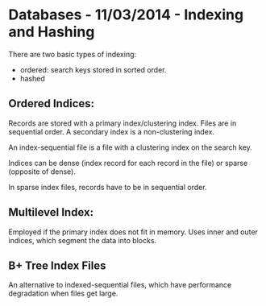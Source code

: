 # Databases - 11/03/2014 - Indexing and Hashing

There are two basic types of indexing:
* ordered: search keys stored in sorted order.
* hashed

## Ordered Indices:
Records are stored with a primary index/clustering index. Files are in
sequential order. A secondary index is a non-clustering index.

An index-sequential file is a file with a clustering index on the search key.

Indices can be dense (index record for each record in the file) or sparse
(opposite of dense).

In sparse index files, records have to be in sequential order.

## Multilevel Index:
Employed if the primary index does not fit in memory. Uses inner and outer
indices, which segment the data into blocks.

## B+ Tree Index Files
An alternative to indexed-sequential files, which have performance degradation
when files get large.
